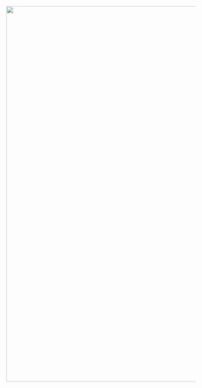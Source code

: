 <div id="header" align="center">
  <img src="https://i.giphy.com/media/v1.Y2lkPTc5MGI3NjExbm81OXdkcDhpajQzemd3eG5pOWhwb2E4bnNjeThxdWkxYXljYm1pbCZlcD12MV9pbnRlcm5hbF9naWZfYnlfaWQmY3Q9Zw/rY93u9tQbybks/giphy.gif" width="1000"/>
</div>
